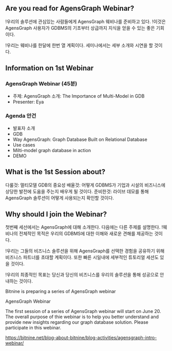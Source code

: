 ## Are you read for AgensGraph Webinar?
!우리의 솔루션에 관심있는 사람들에게 AgensGraph 웨비나를 준비하고 있다.
!이것은 AgensGraph 사용자가 GDBMS의 기초부터 상급까지 지식을 얻을 수 있는 좋은 기회이다.

!우리는 웨비나를 한달에 한번 열 계획이다. 세미나에서는 세부 소개와 시연을 할 것이다. 

## Information on 1st Webinar
### AgensGraph Webinar (45분)
- 주제: AgensGraph 소개: The Importance of Multi-Model in GDB
- Presenter: Eya
### Agenda  안건
- 발표자 소개
- GDB
- Way AgensGraph: Graph Database Built on Relational Database
- Use cases
- Milti-model graph database in action
- DEMO

## What is the 1st Session about?
다룰것: 멀티모델 GDB의 중요성
배울것: 어떻게 GDBMS가 기업과 시설의 비즈니스에 상당한 발전에 도움을 주는지 배우게 될 것이다.
준비한것: 라이브 데모를 통해 AgensGraph 솔루션이 어떻게 사용되는지 확인할 것이다.

## Why should I join the Webinar?
첫번째 세선에서는 AgensGraph에 대해 소개한다. 다음에는 다른 주제를 설명한다.
!웨비나의 전체적인 목적은 우리의 GDBMS에 대한 이해와 새로운 견해를 제공하는 것이다.

!우리는 그들의 비즈니스 솔루션을 위해 AgensGraph를 선택한 경험을 공유하기 위해 비즈니스 파트너를 초대할 계획이다. 또한 빠른 시일내에 세부적인 튜토리얼 세션도 있을 것이다.

!우리의 최종적인 목표는 당신과 당신의 비즈니스를 우리의 솔루션을 통해 성공으로 안내하는 것이다.


Bitnine is preparing a series of AgensGraph webinar

AgensGraph Webinar

The first session of a series of AgensGraph webinar will start on June 20. The overall purpose of thie webinar is to help you better understand and provide new insights regarding our graph database solution. Please participate in this webinar.

https://bitnine.net/blog-about-bitnine/blog-activities/agensgraph-intro-webinar/